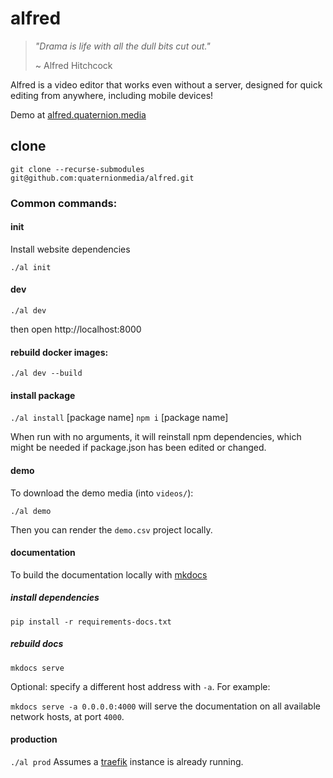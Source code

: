 # alfred
> *"Drama is life with all the dull bits cut out."*
>
>  ~ Alfred Hitchcock

Alfred is a video editor that works even without a server, designed for quick editing from anywhere, including mobile devices!

Demo at [alfred.quaternion.media](https://alfred.quaternion.media)

## clone
`git clone --recurse-submodules git@github.com:quaternionmedia/alfred.git`


### Common commands:
#### init
Install website dependencies

`./al init`

#### dev
`./al dev`

then open http://localhost:8000

#### rebuild docker images:
`./al dev --build`

#### install package
`./al install` [package name]
`npm i` [package name]

When run with no arguments, it will reinstall npm dependencies, which might be needed if package.json has been edited or changed.

#### demo
To download the demo media (into `videos/`):

`./al demo`

Then you can render the `demo.csv` project locally.

#### documentation
To build the documentation locally with [mkdocs](https://www.mkdocs.org/)
##### install dependencies
`pip install -r requirements-docs.txt`

##### rebuild docs
`mkdocs serve`

Optional: specify a different host address with `-a`. For example:

`mkdocs serve -a 0.0.0.0:4000` will serve the documentation on all available network hosts, at port `4000`.
#### production
`./al prod`
Assumes a [traefik](https://containo.us/traefik/) instance is already running.
